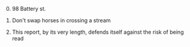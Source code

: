 0. 98 Battery st.

1. Don't swap horses in crossing a stream

2. This report, by its very length, defends itself against the risk of being read

